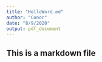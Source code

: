 ```yaml
---
title: "HelloWord.md"
author: "Conor"
date: "8/9/2020"
output: pdf_document
---
```


## This is a markdown file

